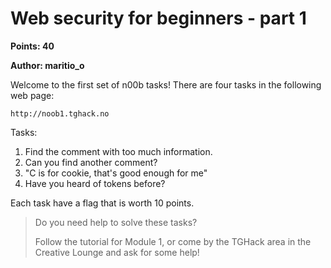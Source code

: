 # Web security for beginners - part 1
**Points: 40**

**Author: maritio_o**

Welcome to the first set of n00b tasks! There are four tasks in the following web page:

```
http://noob1.tghack.no
```

Tasks:
1. Find the comment with too much information.
2. Can you find another comment? 
3. "C is for cookie, that's good enough for me"
4. Have you heard of tokens before?

Each task have a flag that is worth 10 points. 

> Do you need help to solve these tasks? 
>
> Follow the tutorial for Module 1, 
> or come by the TGHack area in the 
> Creative Lounge and ask for some help!
